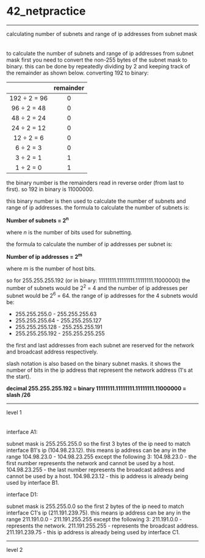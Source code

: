 # 42_netpractice

------------------------------------------
calculating number of subnets and range of ip addresses from subnet mask
<br><br><br>
to calculate the number of subnets and range of ip addresses from subnet mask first you need to convert the non-255 bytes of the subnet mask to binary.
this can be done by repeatedly dividing by 2 and keeping track of the remainder as shown below.
converting 192 to binary:

|	| remainder |
|:----:|:----:|
| 192 ÷ 2 = 96 | 0 |
| 96 ÷ 2 = 48 | 0 |
| 48 ÷ 2 = 24 | 0 |
| 24 ÷ 2 = 12 | 0 |
| 12 ÷ 2 = 6 | 0 |
| 6 ÷ 2 = 3 | 0 |
| 3 ÷ 2 = 1 | 1 |
| 1 ÷ 2 = 0 | 1 |

the binary number is the remainders read in reverse order (from last to first).
so 192 in binary is 11000000.

this binary number is then used to calculate the number of subnets and range of ip addresses.
the formula to calculate the number of subnets is:

**Number of subnets = 2<sup>n</sup>**

where *n* is the number of bits used for subnetting.

the formula to calculate the number of ip addresses per subnet is:

**Number of ip addresses = 2<sup>m</sup>**

where *m* is the number of host bits.

so for 255.255.255.192 (or in binary: 11111111.11111111.11111111.11000000)
the number of subnets would be 2<sup>2</sup> = 4 and the number of ip addresses per subnet would be 2<sup>6</sup> = 64.
the range of ip addresses for the 4 subnets would be:
- 255.255.255.0 - 255.255.255.63
- 255.255.255.64 - 255.255.255.127
- 255.255.255.128 - 255.255.255.191
- 255.255.255.192 - 255.255.255.255

the first and last addresses from each subnet are reserved for the network and broadcast address respectively.

slash notation is also based on the binary subnet masks.
it shows the number of bits in the ip address that represent the network address (1's at the start).

**decimal 255.255.255.192 = binary 11111111.11111111.11111111.11000000 = slash /26**

------------------------------------------
level 1
<br><br><br>
interface A1:

subnet mask is 255.255.255.0 so the first 3 bytes of the ip need to match interface B1's ip (104.98.23.12).
this means ip address can be any in the range 104.98.23.0 - 104.98.23.255 except the following 3:
104.98.23.0 - the first number represents the network and cannot be used by a host.
104.98.23.255 - the last number represents the broadcast address and cannot be used by a host.
104.98.23.12 - this ip address is already being used by interface B1.

interface D1:

subnet mask is 255.255.0.0 so the first 2 bytes of the ip need to match interface C1's ip (211.191.239.75).
this means ip address can be any in the range 211.191.0.0 - 211.191.255.255 except the following 3:
211.191.0.0 - represents the network.
211.191.255.255 - represents the broadcast address.
211.191.239.75 - this ip address is already being used by interface C1.

------------------------------------------
level 2
<br><br><br>